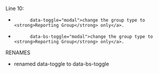 
Line 10:
-           data-toggle="modal">change the group type to <strong>Reporting Group</strong> only</a>.
+           data-bs-toggle="modal">change the group type to <strong>Reporting Group</strong> only</a>.

RENAMES
  - renamed data-toggle to data-bs-toggle


